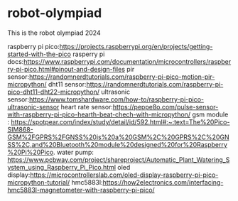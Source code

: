 # robot-olympiad
This is the robot olympiad 2024

raspberry pi pico:https://projects.raspberrypi.org/en/projects/getting-started-with-the-pico
rasperry pi docs:https://www.raspberrypi.com/documentation/microcontrollers/raspberry-pi-pico.html#pinout-and-design-files
pir sensor:https://randomnerdtutorials.com/raspberry-pi-pico-motion-pir-micropython/
dht11 sensor:https://randomnerdtutorials.com/raspberry-pi-pico-dht11-dht22-micropython/
ultrasonic sensor:https://www.tomshardware.com/how-to/raspberry-pi-pico-ultrasonic-sensor
heart rate sensor:https://peppe8o.com/pulse-sensor-with-raspberry-pi-pico-hearth-beat-chech-with-micropython/
gsm module : https://spotpear.com/index/study/detail/id/592.html#:~:text=The%20Pico-SIM868-GSM%2FGPRS%2FGNSS%20is%20a%20GSM%2C%20GPRS%2C%20GNSS%2C,and%20Bluetooth%20module%20designed%20for%20Raspberry%20Pi%20Pico.
water pump: https://www.pcbway.com/project/shareproject/Automatic_Plant_Watering_System_using_Raspberry_Pi_Pico.html
oled display:https://microcontrollerslab.com/oled-display-raspberry-pi-pico-micropython-tutorial/
hmc5883l:https://how2electronics.com/interfacing-hmc5883l-magnetometer-with-raspberry-pi-pico/

